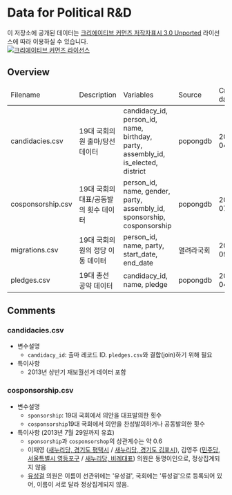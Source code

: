 # Data for Political R&D

이 저장소에 공개된 데이터는 [크리에이티브 커먼즈 저작자표시 3.0 Unported](http://creativecommons.org/licenses/by/3.0/deed.ko) 라이선스에 따라 이용하실 수 있습니다.<br>
<a rel="license" href="http://creativecommons.org/licenses/by/3.0/deed.ko"><img alt="크리에이티브 커먼즈 라이선스" style="border-width:0" src="http://i.creativecommons.org/l/by/3.0/88x31.png" /></a>

## Overview
<table>
<thead>
    <tr>
        <td>Filename</td>
        <td>Description</td>
        <td>Variables</td>
        <td>Source</td>
        <td>Created date</td>
    </tr>
</thead>
<tbody>
    <tr>
        <td>candidacies.csv</td>
        <td>19대 국회의원 출마/당선 데이터</td>
        <td>candidacy&#95;id, person&#95;id, name, birthday, party, assembly&#95;id, is&#95;elected, district</td>
        <td>popongdb</td>
        <td>2012-04-11</td>
    </tr>
    <tr>
        <td>cosponsorship.csv</td>
        <td>19대 국회의 대표/공동발의 횟수 데이터</td>
        <td>person&#95;id, name, gender, party, assembly&#95;id, sponsorship, cosponsorship</td>
        <td>popongdb</td>
        <td>2013-07-29</td>
    </tr>
    <tr>
        <td>migrations.csv</td>
        <td>19대 국회의원의 정당 이동 데이터</td>
        <td>person&#95;id, name, party, start&#95;date, end&#95;date</td>
        <td>열려라국회</td>
        <td>2012-09-09</td>
    </tr>
    <tr>
        <td>pledges.csv</td>
        <td>19대 총선 공약 데이터</td>
        <td>candidacy&#95;id, name, pledge</td>
        <td>popongdb</td>
        <td>2012-04-11</td>
    </tr>
</tbody>
</table>

## Comments
### candidacies.csv
- 변수설명
    - `candidacy_id`: 출마 레코드 ID. `pledges.csv`와 결합(join)하기 위해 필요
- 특이사항
    - 2013년 상반기 재보궐선거 데이터 포함

### cosponsorship.csv
- 변수설명
    - `sponsorship`: 19대 국회에서 의안을 대표발의한 횟수
    - `cosponsorship`19대 국회에서 의안을 찬성발의하거나 공동발의한 횟수
- 특이사항 (2013년 7월 29일까지 유효)
    - `sponsorship`과 `cosponsorshop`의 상관계수는 약 0.6
    - 이재영 ([새누리당, 경기도 평택시](http://pokr.kr/person/19561115) / [새누리당, 경기도 김포시](http://pokr.kr/person/197515)), 김영주 ([민주당, 서울특별시 영등포구](http://pokr.kr/person/195526) / [새누리당, 비례대표](http://pokr.kr/person/19541125)) 의원은 동명이인으로, 정상집계되지 않음
    - [유성걸](http://pokr.kr/person/19571122) 의원은 이름이 선관위에는 '유성걸', 국회에는 '류성걸'으로 등록되어 있어, 이름이 서로 달라 정상집계되지 않음.
